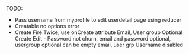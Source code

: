 TODO:

- Pass username from myprofile to edit userdetail page using reducer
- Creatable no options error
- Create Fire Twice, use onCreate attribute
  Email, User group Optional Create
  Edit - Password not churn, email and password optional, usergroup optional
  can be empty email, user grp
  Username disabled
